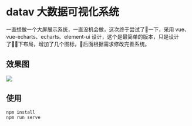 # datav 大数据可视化系统

一直想做一个大屏展示系统，一直没机会做，这次终于尝试了一下，采用 vue、vue-echarts、echarts、element-ui 设计，这个是最简单的版本，只是设计了下布局，增加了几个图标，后面根据需求修改完善系统。

## 效果图

![](http://img.fuwenwei.com/blog/20190510205853.jpg)

## 使用
```
npm install
npm run serve
```


